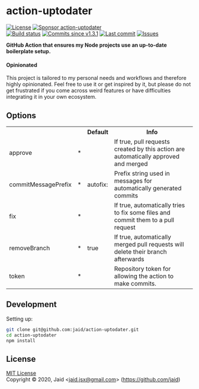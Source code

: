 # action-uptodater


<a href="https://raw.githubusercontent.com/jaid/action-uptodater/master/license.txt"><img src="https://img.shields.io/github/license/jaid/action-uptodater?style=flat-square" alt="License"/></a> <a href="https://github.com/sponsors/jaid"><img src="https://img.shields.io/badge/<3-Sponsor-FF45F1?style=flat-square" alt="Sponsor action-uptodater"/></a>  
<a href="https://actions-badge.atrox.dev/jaid/action-uptodater/goto"><img src="https://img.shields.io/endpoint.svg?style=flat-square&url=https%3A%2F%2Factions-badge.atrox.dev%2Fjaid%2Faction-uptodater%2Fbadge" alt="Build status"/></a> <a href="https://github.com/jaid/action-uptodater/commits"><img src="https://img.shields.io/github/commits-since/jaid/action-uptodater/v1.3.1?style=flat-square&logo=github" alt="Commits since v1.3.1"/></a> <a href="https://github.com/jaid/action-uptodater/commits"><img src="https://img.shields.io/github/last-commit/jaid/action-uptodater?style=flat-square&logo=github" alt="Last commit"/></a> <a href="https://github.com/jaid/action-uptodater/issues"><img src="https://img.shields.io/github/issues/jaid/action-uptodater?style=flat-square&logo=github" alt="Issues"/></a>  

**GitHub Action that ensures my Node projects use an up-to-date boilerplate setup.**

#### Opinionated

This project is tailored to my personal needs and workflows and therefore highly opinionated. Feel free to use it or get inspired by it, but please do not get frustrated if you come across weird features or have difficulties integrating it in your own ecosystem.














## Options



<table>
<tr>
<th></th>
<th></th>
<th>Default</th>
<th>Info</th>
</tr>
<tr>
<td>approve</td>
<td>*</td>
<td></td>
<td>If true, pull requests created by this action are automatically approved and merged</td>
</tr>
<tr>
<td>commitMessagePrefix</td>
<td>*</td>
<td>autofix:</td>
<td>Prefix string used in messages for automatically generated commits</td>
</tr>
<tr>
<td>fix</td>
<td>*</td>
<td></td>
<td>If true, automatically tries to fix some files and commit them to a pull request</td>
</tr>
<tr>
<td>removeBranch</td>
<td>*</td>
<td>true</td>
<td>If true, automatically merged pull requests will delete their branch afterwards</td>
</tr>
<tr>
<td>token</td>
<td>*</td>
<td></td>
<td>Repository token for allowing the action to make commits.</td>
</tr>
</table>











## Development



Setting up:
```bash
git clone git@github.com:jaid/action-uptodater.git
cd action-uptodater
npm install
```


## License
[MIT License](https://raw.githubusercontent.com/jaid/action-uptodater/master/license.txt)  
Copyright © 2020, Jaid \<jaid.jsx@gmail.com> (https://github.com/jaid)
